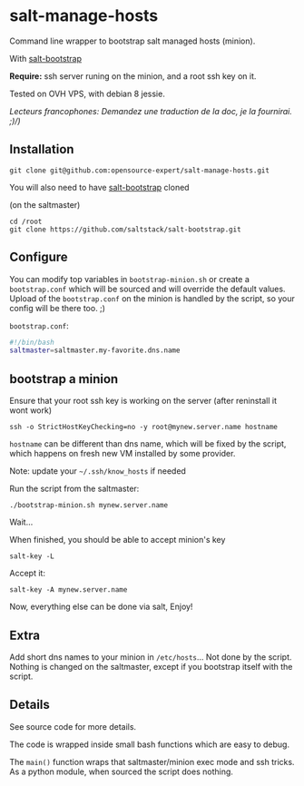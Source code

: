 # salt-manage-hosts

Command line wrapper to bootstrap salt managed hosts (minion).

With [salt-bootstrap](https://github.com/saltstack/salt-bootstrap)


**Require:** ssh server runing on the minion, and a root ssh key on it.

Tested on OVH VPS, with debian 8 jessie.

*Lecteurs francophones: Demandez une traduction de la doc, je la fournirai. ;)/)*

## Installation

~~~
git clone git@github.com:opensource-expert/salt-manage-hosts.git
~~~

You will also need to have [salt-bootstrap](https://github.com/saltstack/salt-bootstrap) cloned

(on the saltmaster)
~~~
cd /root
git clone https://github.com/saltstack/salt-bootstrap.git
~~~

## Configure

You can modify top variables in `bootstrap-minion.sh` or create a `bootstrap.conf` which will be sourced and will 
override the default values. Upload of the `bootstrap.conf` on the minion is handled by the script, so
your config will be there too. ;)

`bootstrap.conf`:

~~~bash
#!/bin/bash
saltmaster=saltmaster.my-favorite.dns.name
~~~

## bootstrap a minion

Ensure that your root ssh key is working on the server (after reninstall it wont work)

~~~
ssh -o StrictHostKeyChecking=no -y root@mynew.server.name hostname
~~~

`hostname` can be different than dns name, which will be fixed by the script, which happens on fresh
new VM installed by some provider.

Note: update your `~/.ssh/know_hosts` if needed

Run the script from the saltmaster:

~~~
./bootstrap-minion.sh mynew.server.name
~~~

Wait…

When finished, you should be able to accept minion's key

~~~
salt-key -L
~~~


Accept it:

~~~
salt-key -A mynew.server.name
~~~

Now, everything else can be done via salt, Enjoy!

## Extra

Add short dns names to your minion in `/etc/hosts`…
Not done by the script. Nothing is changed on the saltmaster, except if you bootstrap itself with the script.

## Details

See source code for more details.

The code is wrapped inside small bash functions which are easy to debug.

The `main()` function wraps that saltmaster/minion exec mode and ssh tricks.
As a python module, when sourced the script does nothing.

